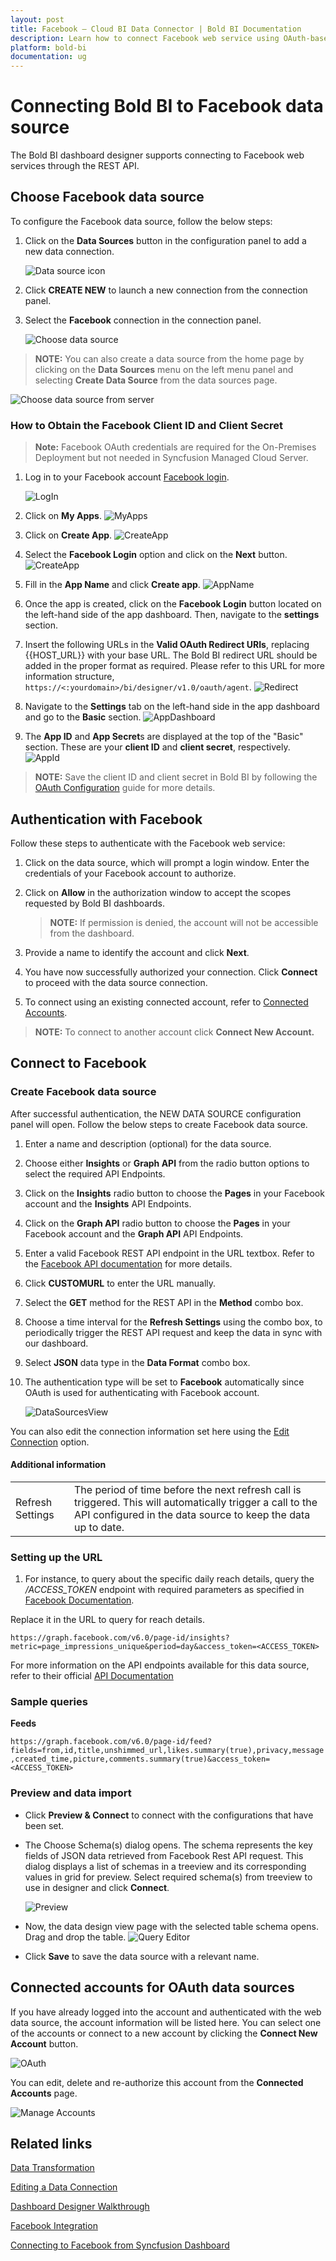 ```yaml
---
layout: post
title: Facebook – Cloud BI Data Connector | Bold BI Documentation
description: Learn how to connect Facebook web service using OAuth-based authentication through REST API endpoint with Bold BI Cloud.
platform: bold-bi
documentation: ug
---
```


# Connecting Bold BI to Facebook data source
The Bold BI dashboard designer supports connecting to Facebook web services through the REST API. 

## Choose Facebook data source
To configure the Facebook data source, follow the below steps:
1. Click on the **Data Sources** button in the configuration panel to add a new data connection.

   ![Data source icon](/static/assets/working-with-datasource/data-connectors/images/common/DataSourcesIcon.png)

2. Click **CREATE NEW** to launch a new connection from the connection panel.
3. Select the **Facebook** connection in the connection panel.

   ![Choose data source](/static/assets/working-with-datasource/data-connectors/images/facebook/ChooseDS.png)

> **NOTE:** You can also create a data source from the home page by clicking on the **Data Sources** menu on the left menu panel and selecting **Create Data Source** from the data sources page.

   ![Choose data source from server](/static/assets/working-with-datasource/data-connectors/images/facebook/ChooseDS_Server.png)

### How to Obtain the Facebook Client ID and Client Secret

> **Note:** Facebook OAuth credentials are required for the On-Premises Deployment but not needed in Syncfusion Managed Cloud Server.

1. Log in to your Facebook account [Facebook login](https://developers.facebook.com/).

    ![LogIn](/static/assets/working-with-datasource/data-connectors/images/facebook/logIn.png)
2. Click on **My Apps**.
    ![MyApps](/static/assets/working-with-datasource/data-connectors/images/facebook/my_apps.png)
3. Click on **Create App**.
    ![CreateApp](/static/assets/working-with-datasource/data-connectors/images/facebook/create_app.png)
4. Select the **Facebook Login** option and click on the **Next** button.
    ![CreateApp](/static/assets/working-with-datasource/data-connectors/images/facebook/create_next.png)
5. Fill in the **App Name** and click **Create app**.
    ![AppName](/static/assets/working-with-datasource/data-connectors/images/facebook/app_name.png)
6. Once the app is created, click on the **Facebook Login** button located on the left-hand side of the app dashboard. Then, navigate to the **settings** section.
7. Insert the following URLs in the **Valid OAuth Redirect URIs**, replacing {{HOST_URL}} with your base URL. The Bold BI redirect URL should be added in the proper format as required. Please refer to this URL for more information structure, `https://<:yourdomain>/bi/designer/v1.0/oauth/agent`.
    ![Redirect](/static/assets/working-with-datasource/data-connectors/images/facebook/Redirect.png)
8. Navigate to the **Settings** tab on the left-hand side in the app dashboard and go to the **Basic** section.
    ![AppDashboard](/static/assets/working-with-datasource/data-connectors/images/facebook/basic.png)
9. The **App ID** and **App Secret**s are displayed at the top of the "Basic" section. These are your **client ID** and **client secret**, respectively.
    ![AppId](/static/assets/working-with-datasource/data-connectors/images/facebook/app_Id.png)
> **NOTE:** Save the client ID and client secret in Bold BI by following the [OAuth Configuration](/site-administration/data-connector-settings/oauth-configuration/) guide for more details.

## Authentication with Facebook
Follow these steps to authenticate with the Facebook web service:

1. Click on the data source, which will prompt a login window. Enter the credentials of your Facebook account to authorize.
2. Click on **Allow** in the authorization window to accept the scopes requested by Bold BI dashboards.

   > **NOTE:** If permission is denied, the account will not be accessible from the dashboard.

3. Provide a name to identify the account and click **Next**. 
4. You have now successfully authorized your connection. Click **Connect** to proceed with the data source connection.
5. To connect using an existing connected account, refer to [Connected Accounts](/working-with-data-sources/data-connectors/facebook/#connected-accounts-for-oauth-data-sources).

> **NOTE:** To connect to another account click **Connect New Account.**


## Connect to Facebook
### Create Facebook data source
After successful authentication, the NEW DATA SOURCE configuration panel will open. Follow the below steps to create Facebook data source.
1. Enter a name and description (optional) for the data source.
2. Choose either **Insights** or **Graph API** from the radio button options to select the required API Endpoints.
3. Click on the **Insights** radio button to choose the **Pages** in your Facebook account and the **Insights** API Endpoints.
4. Click on the **Graph API** radio button to choose the **Pages** in your Facebook account and the **Graph API** API Endpoints.
5. Enter a valid Facebook REST API endpoint in the URL textbox. Refer to the [Facebook API documentation](https://developers.facebook.com/docs/graph-api/reference/) for more details.
6. Click **CUSTOMURL** to enter the URL manually.   
7. Select the **GET** method for the REST API in the **Method** combo box.
8. Choose a time interval for the **Refresh Settings** using the combo box, to periodically trigger the REST API request and keep the data in sync with our dashboard.  
9. Select **JSON** data type in the **Data Format** combo box.
10. The authentication type will be set to **Facebook** automatically since OAuth is used for authenticating with Facebook account.

    ![DataSourcesView](/static/assets/working-with-datasource/data-connectors/images/facebook/DataSourcesView.png)

You can also edit the connection information set here using the [Edit Connection](/working-with-data-sources/editing-a-data-connection/) option.

#### Additional information
<table width="600">
<tr>
<td>
Refresh Settings
</td>
<td>
The period of time before the next refresh call is triggered. This will automatically trigger a call to the API configured in the data source to keep the data up to date.
</td>
</tr>
</table>

### Setting up the URL
1. For instance, to query about the specific daily reach details, query the <i>/ACCESS_TOKEN</i> endpoint with required parameters as specified in [Facebook Documentation](https://developers.facebook.com/docs/graph-api/reference/).

Replace it in the URL to query for reach details.

`https://graph.facebook.com/v6.0/page-id/insights?metric=page_impressions_unique&period=day&access_token=<ACCESS_TOKEN>`

For more information on the API endpoints available for this data source, refer to their official [API Documentation](https://developers.facebook.com/docs/graph-api/reference/)

### Sample queries
**Feeds**
	
`https://graph.facebook.com/v6.0/page-id/feed?fields=from,id,title,unshimmed_url,likes.summary(true),privacy,message,created_time,picture,comments.summary(true)&access_token=<ACCESS_TOKEN>`

### Preview and data import
* Click **Preview & Connect** to connect with the configurations that have been set.
* The Choose Schema(s) dialog opens. The schema represents the key fields of JSON data retrieved from Facebook Rest API request. This dialog displays a list of schemas in a treeview and its corresponding values in grid for preview. Select required schema(s) from treeview to use in designer and click **Connect**.

   ![Preview](/static/assets/working-with-datasource/data-connectors/images/common/Preview.png)

* Now, the data design view page with the selected table schema opens. Drag and drop the table.
   ![Query Editor](/static/assets/working-with-datasource/data-connectors/images/common/QueryEditor.png)

* Click **Save** to save the data source with a relevant name.

## Connected accounts for OAuth data sources
If you have already logged into the account and authenticated with the web data source, the account information will be listed here. You can select one of the accounts or connect to a new account by clicking the **Connect New Account** button.

   ![OAuth](/static/assets/working-with-datasource/data-connectors/images/facebook/OAuthDS.png)

You can edit, delete and re-authorize this account from the **Connected Accounts** page.

   ![Manage Accounts](/static/assets/working-with-datasource/data-connectors/images/facebook/ManageDS.png)

## Related links

[Data Transformation](/working-with-data-sources/data-modeling/joining-table/)

[Editing a Data Connection](/working-with-data-sources/editing-a-data-connection/)   

[Dashboard Designer Walkthrough](/getting-started/creating-dashboard/)

[Facebook Integration](https://www.boldbi.com/integrations/facebook)

[Connecting to Facebook from Syncfusion Dashboard](https://www.syncfusion.com/kb/8010/connecting-to-twitter-and-facebook-from-syncfusion-dashboard)